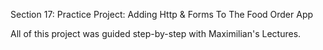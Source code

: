 Section 17: Practice Project: Adding Http & Forms To The Food
Order App

All of this project was guided step-by-step with Maximilian's Lectures.